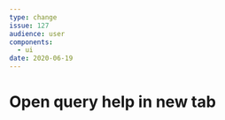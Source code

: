 ```yaml
---
type: change
issue: 127
audience: user
components:
  - ui
date: 2020-06-19
---
```

# Open query help in new tab
